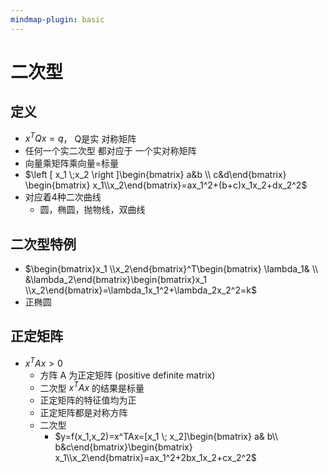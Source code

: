 ```yaml
---
mindmap-plugin: basic
---
```


# 二次型

## 定义
- $x^TQx=q$， Q是实 对称矩阵
- 任何一个实二次型 都对应于 一个实对称矩阵
- 向量乘矩阵乘向量=标量
- $\left [ x_1 \;x_2 \right ]\begin{bmatrix}  a&b \\  c&d\end{bmatrix} \begin{bmatrix} x_1\\x_2\end{bmatrix}=ax_1^2+(b+c)x_1x_2+dx_2^2$
- 对应着4种二次曲线
	- 圆，椭圆，抛物线，双曲线

## 二次型特例
- $\begin{bmatrix}x_1 \\x_2\end{bmatrix}^T\begin{bmatrix}  \lambda_1& \\  &\lambda_2\end{bmatrix}\begin{bmatrix}x_1 \\x_2\end{bmatrix}=\lambda_1x_1^2+\lambda_2x_2^2=k$
- 正椭圆

## 正定矩阵
- $x^TAx > 0$
    - 方阵 A 为正定矩阵 (positive definite matrix)
    - 二次型 $x^TAx$ 的结果是标量
    - 正定矩阵的特征值均为正
    - 正定矩阵都是对称方阵
    - 二次型
        - $y=f(x_1,x_2)=x^TAx=[x_1 \; x_2]\begin{bmatrix}  a& b\\  b&c\end{bmatrix}\begin{bmatrix} x_1\\x_2\end{bmatrix}=ax_1^2+2bx_1x_2+cx_2^2$